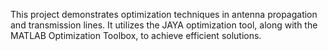 This project demonstrates optimization techniques in antenna propagation and transmission lines. It utilizes the JAYA optimization tool, along with the MATLAB Optimization Toolbox, to achieve efficient solutions.
